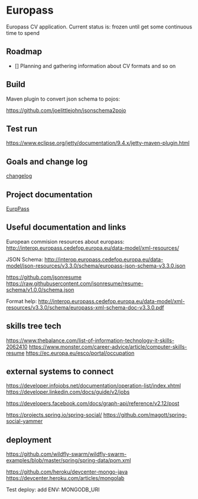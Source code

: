 # Europass

Europass CV application. Current status is: frozen until get some continuous time to spend

## Roadmap

- [] Planning and gathering information about CV formats and so on

## Build

Maven plugin to convert json schema to pojos:

https://github.com/joelittlejohn/jsonschema2pojo

## Test run
https://www.eclipse.org/jetty/documentation/9.4.x/jetty-maven-plugin.html

## Goals and change log

[changelog](CHANGELOG.md)

## Project documentation
[EurpPass](https://jdlopez.github.io/europass/)

## Useful documentation and links

European commision resources about europass:
http://interop.europass.cedefop.europa.eu/data-model/xml-resources/

JSON Schema:
http://interop.europass.cedefop.europa.eu/data-model/json-resources/v3.3.0/schema/europass-json-schema-v3.3.0.json

https://github.com/jsonresume
https://raw.githubusercontent.com/jsonresume/resume-schema/v1.0.0/schema.json

Format help:
http://interop.europass.cedefop.europa.eu/data-model/xml-resources/v3.3.0/schema/europass-xml-schema-doc-v3.3.0.pdf

## skills tree tech

https://www.thebalance.com/list-of-information-technology-it-skills-2062410
https://www.monster.com/career-advice/article/computer-skills-resume
https://ec.europa.eu/esco/portal/occupation

## external systems to connect

https://developer.infojobs.net/documentation/operation-list/index.xhtml
https://developer.linkedin.com/docs/guide/v2/jobs

https://developers.facebook.com/docs/graph-api/reference/v2.12/post

https://projects.spring.io/spring-social/
https://github.com/magott/spring-social-yammer

## deployment

https://github.com/wildfly-swarm/wildfly-swarm-examples/blob/master/spring/spring-data/pom.xml

https://github.com/heroku/devcenter-mongo-java
https://devcenter.heroku.com/articles/mongolab

Test deploy: add ENV: MONGODB_URI
